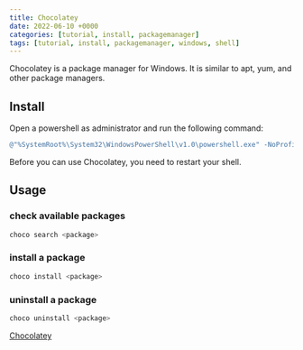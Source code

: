 ```yaml
---
title: Chocolatey
date: 2022-06-10 +0000
categories: [tutorial, install, packagemanager]
tags: [tutorial, install, packagemanager, windows, shell]
---
```


Chocolatey is a package manager for Windows. It is similar to apt, yum, and other package managers.

## Install

Open a powershell as administrator and run the following command:

```powershell
@"%SystemRoot%\System32\WindowsPowerShell\v1.0\powershell.exe" -NoProfile -InputFormat None -ExecutionPolicy Bypass -Command "[System.Net.ServicePointManager]::SecurityProtocol = 3072; iex ((New-Object System.Net.WebClient).DownloadString('https://community.chocolatey.org/install.ps1'))" && SET "PATH=%PATH%;%ALLUSERSPROFILE%\chocolatey\bin"
```

Before you can use Chocolatey, you need to restart your shell.

## Usage

### check available packages

```powershell
choco search <package>
```

### install a package

```powershell
choco install <package>
```

### uninstall a package

```powershell
choco uninstall <package>
```

[Chocolatey](https://chocolatey.org/)
